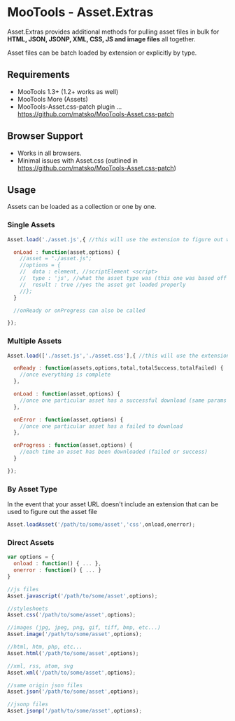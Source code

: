 # MooTools - Asset.Extras

Asset.Extras provides additional methods for pulling asset files in bulk for **HTML, JSON, JSONP, XML, CSS, JS and image files** all together.

Asset files can be batch loaded by extension or explicitly by type.

## Requirements

- MooTools 1.3+ (1.2+ works as well)
- MooTools More (Assets)
- MooTools-Asset.css-patch plugin ... https://github.com/matsko/MooTools-Asset.css-patch

## Browser Support

- Works in all browsers.
- Minimal issues with Asset.css (outlined in https://github.com/matsko/MooTools-Asset.css-patch)

## Usage

Assets can be loaded as a collection or one by one.

### Single Assets

```javascript
Asset.load('./asset.js',{ //this will use the extension to figure out what asset to download

  onLoad : function(asset,options) {
    //asset = "./asset.js";
    //options = {
    //  data : element, //scriptElement <script>
    //  type : 'js', //what the asset type was (this one was based off the extension)
    //  result : true //yes the asset got loaded properly
    //};
  }

  //onReady or onProgress can also be called

});
```

### Multiple Assets

```javascript
Asset.load(['./asset.js','./asset.css'],{ //this will use the extensions to figure out what assets to download

  onReady : function(assets,options,total,totalSuccess,totalFailed) {
    //once everything is complete
  },

  onLoad : function(asset,options) {
    //once one particular asset has a successful download (same params in the example before)
  },

  onError : function(asset,options) {
    //once one particular asset has a failed to download
  },

  onProgress : function(asset,options) {
    //each time an asset has been downloaded (failed or success)
  }

});
```

### By Asset Type

In the event that your asset URL doesn't include an extension that can be used to figure out the asset file

```javascript
Asset.loadAsset('/path/to/some/asset','css',onload,onerror);
```

### Direct Assets

```javascript
var options = {
  onload : function() { ... },
  onerror : function() { ... }
}

//js files
Asset.javascript('/path/to/some/asset',options);

//stylesheets
Asset.css('/path/to/some/asset',options);

//images (jpg, jpeg, png, gif, tiff, bmp, etc...)
Asset.image('/path/to/some/asset',options);

//html, htm, php, etc...
Asset.html('/path/to/some/asset',options);

//xml, rss, atom, svg
Asset.xml('/path/to/some/asset',options);

//same origin json files
Asset.json('/path/to/some/asset',options);

//jsonp files
Asset.jsonp('/path/to/some/asset',options);
```
